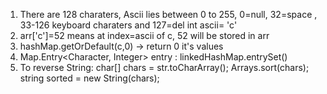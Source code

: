 1. There are 128 charaters, Ascii lies between 0 to 255, 0=null, 32=space , 33-126 keyboard charaters and 127=del
   int ascii= 'c'
2. arr['c']=52 means at index=ascii of c, 52 will be stored in arr
3. hashMap.getOrDefault(c,0) -> return 0 it's values
4. Map.Entry<Character, Integer> entry : linkedHashMap.entrySet()
5. To reverse String:
   char[] chars = str.toCharArray();
   Arrays.sort(chars);
   string sorted = new String(chars);